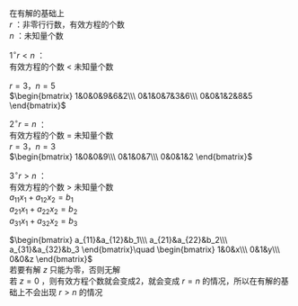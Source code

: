 在有解的基础上  
 $r$ ：非零行行数，有效方程的个数  
 $n$ ：未知量个数  
  
 $1^\circ r<n$ ：  
有效方程的个数 $<$ 未知量个数  
  
 $r=3，n=5$  
 $\begin{bmatrix}  
1&0&0&9&6&2\\\  
0&1&0&7&3&6\\\  
0&0&1&2&8&5  
\end{bmatrix}$  
  
 $2^\circ r=n$ ：  
有效方程的个数 $=$ 未知量个数  
 $r=3，n=3$  
 $\begin{bmatrix}  
1&0&0&9\\\  
0&1&0&7\\\  
0&0&1&2  
\end{bmatrix}$  
  
 $3^\circ r>n$ ：  
有效方程的个数 $>$ 未知量个数  
 $a_{11}x_1+a_{12}x_2=b_1$  
 $a_{21}x_1+a_{22}x_2=b_2$  
 $a_{31}x_1+a_{32}x_2=b_3$  
  
 $\begin{bmatrix}  
a_{11}&a_{12}&b_1\\\  
a_{21}&a_{22}&b_2\\\  
a_{31}&a_{32}&b_3  
\end{bmatrix}\quad  
\begin{bmatrix}  
1&0&x\\\  
0&1&y\\\  
0&0&z  
\end{bmatrix}$  
若要有解 $z$ 只能为零，否则无解  
若 $z=0$ ，则有效方程个数就会变成2，就会变成 $r=n$ 的情况，所以在有解的基础上不会出现 $r>n$ 的情况  
  
